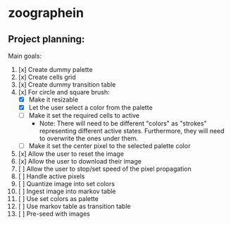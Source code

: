 # zoographein

## Project planning:

Main goals:

1. [x] Create dummy palette
1. [x] Create cells grid
1. [x] Create dummy transition table
1. [x] For circle and square brush:
   - [x] Make it resizable
   - [x] Let the user select a color from the palette
   - [ ] Make it set the required cells to active
     - Note: There will need to be different "colors" as "strokes" representing different active states. Furthermore, they will need to overwrite the ones under them.
   - [ ] Make it set the center pixel to the selected palette color
1. [x] Allow the user to reset the image
1. [x] Allow the user to download their image
1. [ ] Allow the user to stop/set speed of the pixel propagation
1. [ ] Handle active pixels
1. [ ] Quantize image into set colors
1. [ ] Ingest image into markov table
1. [ ] Use set colors as palette
1. [ ] Use markov table as transition table
1. [ ] Pre-seed with images
